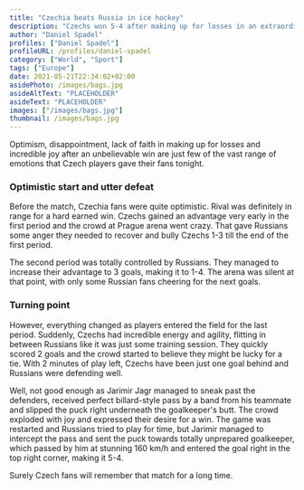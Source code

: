 ```yaml
---
title: "Czechia beats Russia in ice hockey"
description: "Czechs won 5-4 after making up for losses in an extraordinary third period."
author: "Daniel Spadel"
profiles: ["Daniel Spadel"]
profileURL: /profiles/daniel-spadel
category: ["World", "Sport"]
tags: ["Europe"]
date: 2021-05-21T22:34:02+02:00
asidePhoto: /images/bags.jpg
asideAltText: "PLACEHOLDER"
asideText: "PLACEHOLDER"
images: ["/images/bags.jpg"]
thumbnail: /images/bags.jpg
---
```


Optimism, disappointment, lack of faith in making up for losses and incredible joy after an unbelievable win are just few of the vast range of emotions that Czech players gave their fans tonight.

### Optimistic start and utter defeat

Before the match, Czechia fans were quite optimistic. Rival was definitely in range for a hard earned win. Czechs gained an advantage very early in the first period and the crowd at Prague arena went crazy. That gave Russians some anger they needed to recover and bully Czechs 1-3 till the end of the first period.

The second period was totally controlled by Russians. They managed to increase their advantage to 3 goals, making it to 1-4. The arena was silent at that point, with only some Russian fans cheering for the next goals.

### Turning point

However, everything changed as players entered the field for the last period. Suddenly, Czechs had incredible energy and agility, flitting in between Russians like it was just some training session. They quickly scored 2 goals and the crowd started to believe they might be lucky for a tie. With 2 minutes of play left, Czechs have been just one goal behind and Russians were defending well.

Well, not good enough as Jarimir Jagr managed to sneak past the defenders, received perfect billard-style pass by a band from his teammate and slipped the puck right underneath the goalkeeper's butt. The crowd exploded with joy and expressed their desire for a win. The game was restarted and Russians tried to play for time, but Jarimir managed to intercept the pass and sent the puck towards totally unprepared goalkeeper, which passed by him at stunning 160 km/h and entered the goal right in the top right corner, making it 5-4.

Surely Czech fans will remember that match for a long time.
